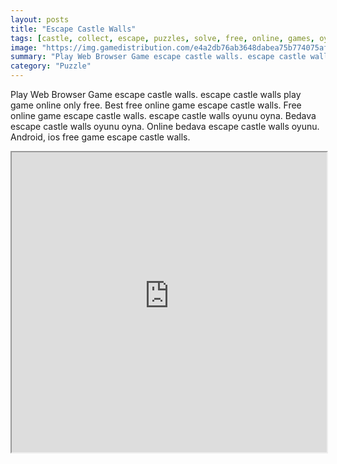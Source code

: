 ```yaml
---
layout: posts
title: "Escape Castle Walls"
tags: [castle, collect, escape, puzzles, solve, free, online, games, oyna, game, free, games, play, play, games]
image: "https://img.gamedistribution.com/e4a2db76ab3648dabea75b774075af45.jpg"
summary: "Play Web Browser Game escape castle walls. escape castle walls play game online only free. Best free online game escape castle walls. Free online game escape castle walls. escape castle walls oyunu oyna. Bedava escape castle walls oyunu oyna. Online bedava escape castle walls oyunu. Android, ios free game escape castle walls."
category: "Puzzle"
---
```


Play Web Browser Game escape castle walls. escape castle walls play game online only free. Best free online game escape castle walls. Free online game escape castle walls. escape castle walls oyunu oyna. Bedava escape castle walls oyunu oyna. Online bedava escape castle walls oyunu. Android, ios free game escape castle walls.

<iframe width="100%" height="480px;" src="https://flash.gamedistribution.com?game=e4a2db76ab3648dabea75b774075af45"></iframe>